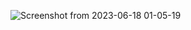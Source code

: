 
![Screenshot from 2023-06-18 01-05-19](https://github.com/brian-muchiri/Madlibs/assets/115185660/fad61047-b38b-407c-b937-2fccc3a27142)
